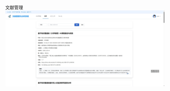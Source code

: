 文献管理
![图片文字描述](https://github.com/beomyo/literature_manager/blob/main/files/2025-03-13_11-01-17.jpg)

